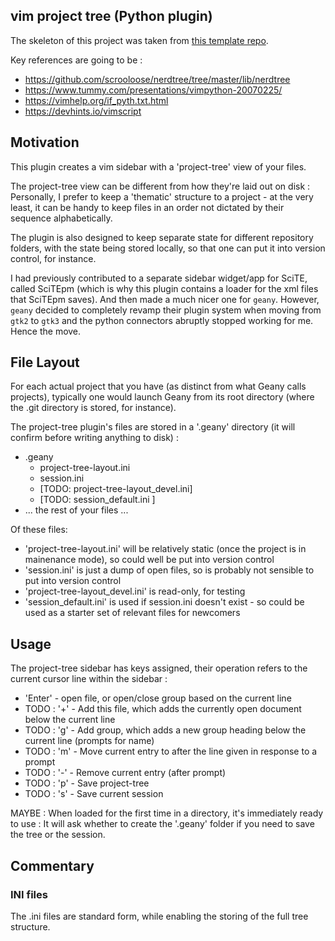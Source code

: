 ## vim project tree (Python plugin)

The skeleton of this project was taken from [this template repo](https://github.com/mdda/vim-plugin-python).

Key references are going to be :
*  https://github.com/scrooloose/nerdtree/tree/master/lib/nerdtree
*  https://www.tummy.com/presentations/vimpython-20070225/
*  https://vimhelp.org/if_pyth.txt.html
*  https://devhints.io/vimscript



## Motivation 

This plugin creates a vim sidebar with a 'project-tree' view of your files.  

The project-tree view can be different from how they're laid out on disk : 
Personally, I prefer to keep a 'thematic' structure to a project - 
at the very least, it can be handy to keep files in an order not dictated by their sequence alphabetically.

<!-- ![Screenshot](./img/geany-project-tree_screenshot-1.png?raw=true)  !-->

The plugin is also designed to keep separate state for different repository folders, with the state being stored locally, 
so that one can put it into version control, for instance.

I had previously contributed to a separate sidebar widget/app for SciTE, called SciTEpm (which is why this plugin
contains a loader for the xml files that SciTEpm saves).  And then made a much nicer one for `geany`.  However,
`geany` decided to completely revamp their plugin system when moving from `gtk2` to `gtk3` and the 
python connectors abruptly stopped working for me.  Hence the move.


## File Layout

For each actual project that you have (as distinct from what Geany calls projects), typically one would 
launch Geany from its root directory (where the .git directory is stored, for instance).

The project-tree plugin's files are stored in a '.geany' directory (it will confirm before writing anything to disk) :

 * .geany
   + project-tree-layout.ini
   + session.ini
   + [TODO: project-tree-layout_devel.ini]
   + [TODO: session_default.ini ] 
 * ... the rest of your files ...

Of these files:
 * 'project-tree-layout.ini' will be relatively static (once the project is in mainenance mode), so could well be put into version control
 * 'session.ini' is just a dump of open files, so is probably not sensible to put into version control
 * 'project-tree-layout_devel.ini' is read-only, for testing
 * 'session_default.ini' is used if session.ini doesn't exist - so could be used as a starter set of relevant files for newcomers
 
 
## Usage 

The project-tree sidebar has keys assigned, their operation refers to the current cursor line within the sidebar :
 * 'Enter' - open file, or open/close group based on the current line
 * TODO : '+' - Add this file, which adds the currently open document below the current line
 * TODO : 'g' - Add group, which adds a new group heading below the current line (prompts for name)
 * TODO : 'm' - Move current entry to after the line given in response to a prompt
 * TODO : '-' - Remove current entry (after prompt)
 * TODO : 'p' - Save project-tree
 * TODO : 's' - Save current session
 
MAYBE : When loaded for the first time in a directory, it's immediately ready to use : It will ask whether to create the 
'.geany' folder if you need to save the tree or the session.


## Commentary

### INI files

The .ini files are standard form, while enabling the storing of the full tree structure.

